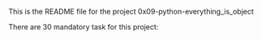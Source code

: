 This is the README file for the project 0x09-python-everything_is_object

There are 30 mandatory task for this project:

